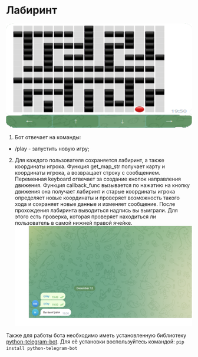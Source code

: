 # Лабиринт
![Игра](images/Игра.png)
1. Бот отвечает на команды:
* /play - запустить новую игру;
2. Для каждого пользователя сохраняется  лабиринт, а также координаты игрока.
Функция  get_map_str  получает карту и координаты игрока, а возвращает строку с сообщением.
Переменная keyboard отвечает за создание кнопок направления движения.
Функция  сallback_func  вызывается по нажатию на кнопку движения она получает лабиринт и старые координаты игрока
определяет новые координаты и проверяет возможность такого хода и сохраняет новые данные и изменяет сообщение. 
После прохождения лабиринта выводиться надпись вы выиграли. 
Для этого есть проверка, которая проверяет находиться ли пользователь в самой нижней правой ячейке.
![Выигрыш](images/Победа.png)

Также для работы бота необходимо иметь установленную библиотеку 
[python-telegram-bot](https://python-telegram-bot.org/). 
Для её установки воспользуйтесь командой:
`pip install python-telegram-bot`

